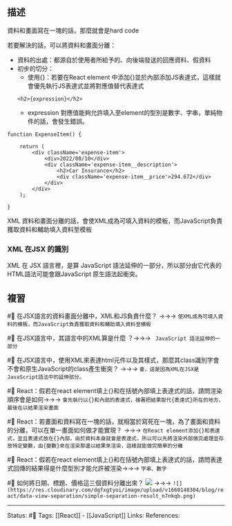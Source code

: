 ## 描述


資料和畫面寫在一塊的話，那麼就會是hard code

若要解決的話，可以將資料和畫面分離：
- 資料的出處：都源自於使用者所給予的、向後端發送的回應資料、假資料
- 初步的切分：
	- 使用{}：若要在React element 中添加{}並於內部添加JS表達式，這樣就會優先執行JS表達式並將對應值替代表達式
	```
	<h2>{expression}</h2>
	```
	- expression 對應值能夠允許填入至element的型別是數字、字串，單純物件的話，會發生錯誤。
```
function ExpenseItem() {

	return (
		<div className='expense-item'>
			<div>2022/08/10</div>
			<div className='expense-item__description'>
				<h2>Car Insurance</h2>
				<div className='expense-item__price'>294.672</div>
			</div>
		</div>
	);

}
```
XML 資料和畫面分離的話，會使XML成為可填入資料的模板，而JavaScript負責獲取資料和輔助填入資料至模板


### XML 在JSX 的識別
XML 在 JSX 語言裡，是算 JavaScript 語法延伸的一部分，所以部分由它代表的HTML語法可能會跟JavaScript 原生語法起衝突。

## 複習

#🧠 在JSX語言的資料畫面分離中，XML和JS負責什麼？ ->->-> `使XML成為可填入資料的模板，而JavaScript負責獲取資料和輔助填入資料至模板`


#🧠 在JSX語言中，其語言中的XML算是什麼 ？->->-> ` JavaScript 語法延伸的一部分`

#🧠 在JSX語言中，使用XML來表達html元件以及其樣式，那麼其class識別字會不會和原生JavaScript的class產生衝突？ ->->-> `會，這是因為XML在JSX是JavaScript語法中的延伸部分。`

#🧠 React：假若在react element填上{}和在括號內部填上表達式的話，請問渲染順序會是如何->->-> `會先執行以{}和內部的表達式，接著把結果取代{表達式}所在的地方，最後在以結果渲染畫面`

#🧠 React：若畫面和資料寫在一塊的話，就相當於寫死在一塊，為了畫面和資料的分離，可以在單一畫面如何做才能實現？ ->->-> `在React element添加{}和表達式，並且表達式放在{}內部，由於資料本身就會是表達式，所以可以先將渲染外部做完處理並存放特定變數，由{變數}來在渲染那邊以結果來渲染，這樣就能做完簡單的分離`

#🧠 React：假若在react element填上{}和在括號內部填上表達式的話，請問表達式回傳的結果得是什麼型別才能允許被渲染->->-> `字串、數字`


#🧠 如何將日期、標題、價格這三個資料分離出來？ ![](https://res.cloudinary.com/dqfxgtyoi/image/upload/v1660148304/blog/react/data-view-separation/before-simple-separation-result_mznm1z.png) ->->-> `![](https://res.cloudinary.com/dqfxgtyoi/image/upload/v1660148304/blog/react/data-view-separation/simple-separation-result_n7nkqb.png)`


---
Status: #🌱 
Tags:
[[React]] - [[JavaScript]]
Links:
References: